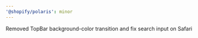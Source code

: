 ```yaml
---
'@shopify/polaris': minor
---
```


Removed TopBar background-color transition and fix search input on Safari
